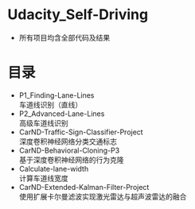 # Udacity_Self-Driving
* 所有项目均含全部代码及结果
# 目录
* P1_Finding-Lane-Lines  
车道线识别（直线）
* P2_Advanced-Lane-Lines  
高级车道线识别
* CarND-Traffic-Sign-Classifier-Project  
深度卷积神经网络分类交通标志
* CarND-Behavioral-Cloning-P3  
基于深度卷积神经网络的行为克隆  
* Calculate-lane-width  
计算车道线宽度  
* CarND-Extended-Kalman-Filter-Project  
使用扩展卡尔曼滤波实现激光雷达与超声波雷达的融合  
